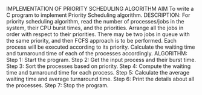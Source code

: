 IMPLEMENTATION OF PRIORITY SCHEDULING ALGORITHM AIM
To write a C program to implement Priority Scheduling algorithm.
DESCRIPTION:
For priority scheduling algorithm, read the number of processes/jobs in the system, their CPU burst times, and the priorities. Arrange all the jobs in order with respect to their priorities. There may be two jobs in queue with the same priority, and then FCFS approach is to be performed. Each process will be executed according to its priority. Calculate the waiting time and turnaround time of each of the processes accordingly.
ALGORITHM:
Step 1: Start the program.
Step 2: Get the input process and their burst time. 
Step 3: Sort the processes based on priority.
Step 4: Compute the waiting time and turnaround time for each process. 
Step 5: Calculate the average waiting time and average turnaround time. 
Step 6: Print the details about all the processes.
Step 7: Stop the program.
